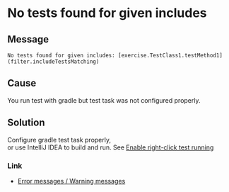 # No tests found for given includes

## Message

`
No tests found for given includes: [exercise.TestClass1.testMethod1](filter.includeTestsMatching)
`

## Cause

You run test with gradle but test task was not configured properly.

## Solution

Configure gradle test task properly,<br>
or use IntelliJ IDEA to build and run.
See [Enable right-click test running](../../tool_settings/right_click_test_running.md)

### Link

- [Error messages / Warning messages](../error_warning_messages.md)

